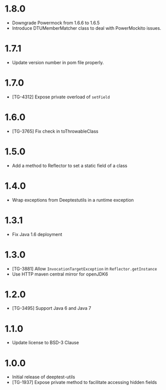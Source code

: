 1.8.0
=====
* Downgrade Powermock from 1.6.6 to 1.6.5
* Introduce DTUMemberMatcher class to deal with PowerMockito issues.

1.7.1
=====
* Update version number in pom file properly.

1.7.0
=====
* [TG-4312] Expose private overload of `setField`

1.6.0
=====
* [TG-3765] Fix check in toThrowableClass

1.5.0
=====
* Add a method to Reflector to set a static field of a class

1.4.0
=====
* Wrap exceptions from Deeptestutils in a runtime exception

1.3.1
======
* Fix Java 1.6 deployment

1.3.0
======
* [TG-3881] Allow `InvocationTargetException` in `Reflector.getInstance`
* Use HTTP maven central mirror for openJDK6

1.2.0
=====
* [TG-3495] Support Java 6 and Java 7

1.1.0
=====
* Update license to BSD-3 Clause


1.0.0
=====
 * Initial release of deeptest-utils
 * [TG-1937] Expose private method to facilitate accessing hidden fields
